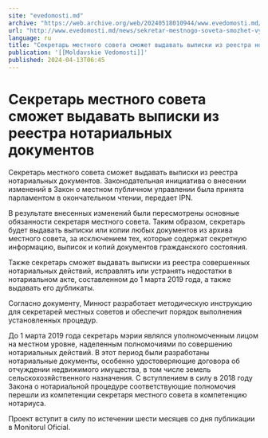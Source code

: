 ```yaml
---
site: "evedomosti.md"
archive: "https://web.archive.org/web/20240518010944/www.evedomosti.md/news/sekretar-mestnogo-soveta-smozhet-vydavat-vypiski-iz-reestra"
url: "http://www.evedomosti.md/news/sekretar-mestnogo-soveta-smozhet-vydavat-vypiski-iz-reestra"
language: ru
title: "Секретарь местного совета сможет выдавать выписки из реестра нотариальных документов"
publication: '[[Moldavskie Vedomosti]]'
published: 2024-04-13T06:45
---
```


# Секретарь местного совета сможет выдавать выписки из реестра нотариальных документов

Секретарь местного совета сможет выдавать выписки из реестра нотариальных документов. Законодательная инициатива о внесении изменений в Закон о местном публичном управлении была принята парламентом в окончательном чтении, передает IPN.

В результате внесенных изменений были пересмотрены основные обязанности секретаря местного совета. Таким образом, секретарь будет выдавать выписки или копии любых документов из архива местного совета, за исключением тех, которые содержат секретную информацию, выписок и копий документов гражданского состояния.

Также секретарь сможет выдавать выписки из реестра совершенных нотариальных действий, исправлять или устранять недостатки в нотариальном акте, составленном до 1 марта 2019 года, а также выдавать его дубликаты.

Согласно документу, Минюст разработает методическую инструкцию для секретарей местных советов и обеспечит порядок выполнения установленных процедур.

До 1 марта 2019 года секретарь мэрии являлся уполномоченным лицом на местном уровне, наделенным полномочиями по совершению нотариальных действий. В этот период были разработаны нотариальные документы, особенно удостоверяющие договора об отчуждении недвижимого имущества, в том числе земель сельскохозяйственного назначения. С вступлением в силу в 2018 году Закона о нотариальной процедуре соответствующие полномочия перешли из компетенции секретаря местного совета в компетенцию нотариуса.

Проект вступит в силу по истечении шести месяцев со дня публикации в Monitorul Oficial.